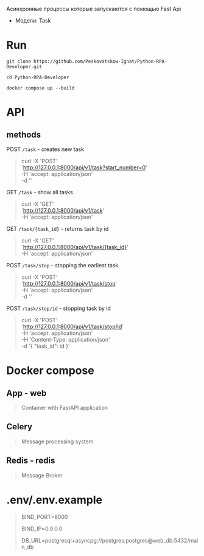 Асинхронные процессы которые запускаются с помощью Fast Api
   - Модели: Task
  
# Run
  
    git clone https://github.com/Peskovatskow-Ignat/Python-RPA-Developer.git
    
    cd Python-RPA-Developer

    docker compose up --build

# API

## methods
POST `/task` - creates new task 

>   curl -X 'POST' \
'http://127.0.0.1:8000/api/v1/task?start_number=0' \
  -H 'accept: application/json' \
  -d ''

GET `/task` - show all tasks

>   curl -X 'GET' \
  'http://127.0.0.1:8000/api/v1/task' \
  -H 'accept: application/json'

GET `/task/{task_id}` - returns task by id

>   curl -X 'GET' \
  'http://127.0.0.1:8000/api/v1/task/{task_id}' \
  -H 'accept: application/json'

POST `/task/stop` - stopping the earliest task

>   curl -X 'POST' \
  'http://127.0.0.1:8000/api/v1/task/stop' \
  -H 'accept: application/json' \
  -d ''

POST `/task/stop/id` - stopping task by id

>   curl -X 'POST' \
  'http://127.0.0.1:8000/api/v1/task/stop/id' \
  -H 'accept: application/json' \
  -H 'Content-Type: application/json' \
  -d '{
  "task_id": id
}'

# Docker compose
## App - web
> Container with FastAPI application 

## Celery

> Message processing system

## Redis - redis

>Message Broker


# .env/.env.example
> BIND_PORT=8000
>
> BIND_IP=0.0.0.0
>    
>    
>    DB_URL=postgresql+asyncpg://postgres:postgres@web_db:5432/main_db
>        
